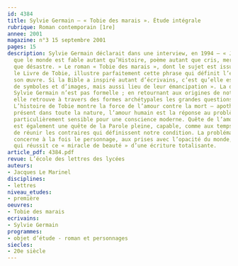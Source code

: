 ```yaml
---
id: 4384
title: Sylvie Germain – « Tobie des marais ». Étude intégrale
rubrique: Roman contemporain [1re]
annee: 2001
magazine: n°3 15 septembre 2001
pages: 15
description: Sylvie Germain déclarait dans une interview, en 1994 – « J’écris parce
  que le monde est fable autant qu’Histoire, poème autant que cris, merveille autant
  que désastre. » Le roman « Tobie des marais », dont le sujet est issu du récit biblique
  le Livre de Tobie, illustre parfaitement cette phrase qui définit l’ensemble de
  son œuvre. Si la Bible a inspiré autant d’écrivains, c’est qu’elle est « réservoir
  de symboles et d’images, mais aussi lieu de leur émancipation ». La démarche de
  Sylvie Germain n’est pas formelle ; en retournant aux origines de notre culture,
  elle retrouve à travers des formes archétypales les grandes questions de l’existence.
  L’histoire de Tobie montre la force de l’amour contre la mort – apothéose du désir
  présent dans toute la nature, l’amour humain est la réponse au problème du mal rendu
  particulièrement sensible pour une conscience moderne. Quête de l’amour, « Tobie »
  est également une quête de la Parole pleine, capable, comme aux temps originels,
  de réunir les contraires qui définissent notre condition. La problématique du langage
  concerne à la fois le personnage, aux prises avec l’opacité du monde, et la romancière,
  qui réussit ce « miracle de beauté » d’une écriture totalisante.
article_pdf: 4384.pdf
revue: L’école des lettres des lycées
auteurs:
- Jacques Le Marinel
disciplines:
- lettres
niveau_etudes:
- première
oeuvres:
- Tobie des marais
ecrivains:
- Sylvie Germain
programmes:
- objet d’étude - roman et personnages
siecles:
- 20e siècle
---
```

